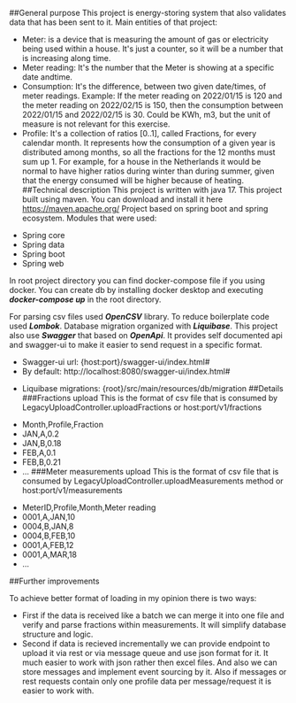 ##General purpose
This project is energy-storing system that also validates data that has been sent to it. 
Main entities of that project:
- Meter: is a device that is measuring the amount of gas or electricity being used within a house.
It's just a counter, so it will be a number that is increasing along time.
- Meter reading: It's the number that the Meter is showing at a specific date andtime.
- Consumption: It's the difference, between two given date/times, of meter readings. Example: If
the meter reading on 2022/01/15 is 120 and the meter reading on 2022/02/15 is 150, then the
consumption between 2022/01/15 and 2022/02/15 is 30. Could be KWh, m3, but the unit of
measure is not relevant for this exercise.
- Profile: It's a collection of ratios [0..1], called Fractions, for every calendar month. It represents
how the consumption of a given year is distributed among months, so all the fractions for the 12
months must sum up 1. For example, for a house in the Netherlands it would be normal to have
higher ratios during winter than during summer, given that the energy consumed will be higher
because of heating.
##Technical description
This project is written with java 17.
This project built using maven. You can download and install it here https://maven.apache.org/
Project based on spring boot and spring ecosystem.
Modules that were used:
* Spring core
* Spring data
* Spring boot
* Spring web
<!-- -->
In root project directory you can find docker-compose file if you using docker.
You can create db by installing docker desktop and executing ***docker-compose up*** in the root directory.
<!-- -->
For parsing csv files used ***OpenCSV*** library.
To reduce boilerplate code used ***Lombok***.
Database migration organized with ***Liquibase***.
This project also use ***Swagger*** that based on ***OpenApi***. It provides self documented api and swagger-ui to 
make it easier to send request in a specific format. 
<!-- -->
+ Swagger-ui url: {host:port}/swagger-ui/index.html#
+ By default: http://localhost:8080/swagger-ui/index.html#
* Liquibase migrations: {root}/src/main/resources/db/migration
##Details
###Fractions upload
This is the format of csv file that is consumed by 
LegacyUploadController.uploadFractions
or host:port/v1/fractions
- Month,Profile,Fraction
- JAN,A,0.2
- JAN,B,0.18
- FEB,A,0.1
- FEB,B,0.21
- ...
###Meter measurements upload
This is the format of csv file that is consumed by
LegacyUploadController.uploadMeasurements method
or host:port/v1/measurements
* MeterID,Profile,Month,Meter reading
* 0001,A,JAN,10
* 0004,B,JAN,8
* 0004,B,FEB,10
* 0001,A,FEB,12
* 0001,A,MAR,18
* ...

##Further improvements

To achieve better format of loading in my opinion there is two ways:
* First if the data is received like a batch we can merge it into one file and verify
and parse fractions within measurements. It will simplify database structure and logic.
* Second if data is recieved incrementally we can provide endpoint to upload it via rest or via message queue
and use json format for it. It much easier to work with json rather then excel files. And also we can store
  messages and implement event sourcing by it. Also if messages or rest requests contain only one profile data
  per message/request it is easier to work with. 
